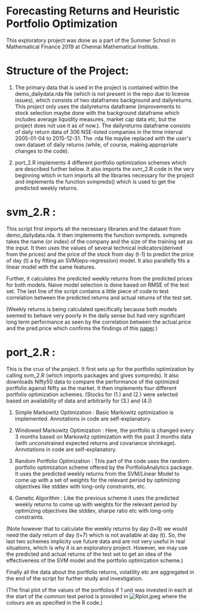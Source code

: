 # Forecasting Returns and Heuristic Portfolio Optimization

This exploratory project was done as a part of the Summer School in Mathematical Finance 2019 at Chennai Mathematical Institute. 

# Structure of the Project:

1. The primary data that is used in the project is contained within the demo_dailydata.rda file (which is not present in the repo due to license issues), which consists of two dataframes background and dailyreturns. This project only uses the dailyreturns dataframe (improvements to stock selection maybe done with the background dataframe which includes average liquidity measures, market cap data etc, but the project does not use it as of now.). The dailyreturns dataframe consists of daily return data of 306 NSE-listed companies in the time interval 2005-01-04 to 2015-12-31. The .rda file maybe replaced with the user's own dataset of daily returns (while, of course, making appropriate changes to the code).

2. port_2.R implements 4 different portfolio optimization schemes which are described further below. It also imports the svm_2.R code in the very beginning which in turn imports all the libraries necessary for the project and implements the function svmpreds() which is used to get the predicted weekly returns.

# svm_2.R :

This script first imports all the necessary libraries and the dataset from demo_dailydata.rda. It then implements the function svmpreds. svmpreds takes the name (or index) of the company and the size of the training set as the input. 
It then uses the values of several technical indicators(derived from the prices) and the price of the stock from day (t-1) to predict the price of day (t)  a by fitting an SVM(eps-regression) model. It also parallelly fits a linear model with the same features. 

Further, it calculates the predicted weekly returns from the predicted prices for both models. Naive model selection is done based on RMSE of the test set. The last line of the script contains a little piece of code to test correlation between the predicted returns and actual returns of the test set.

(Weekly returns is being calculated specifically because both models seemed to behave very poorly in the daily sense but had very significant long term performance as seen by the correlation between the actual.price and the pred.price which confirms the findings of this [paper](https://www.cs.princeton.edu/sites/default/files/uploads/saahil_madge.pdf).)

# port_2.R :

This is the crux of the project. It first sets up for the portfolio optimization by calling svm_2.R (which imports packages and gives svmpreds). It also downloads Nifty50 data to compare the performance of the optimized portfolio against Nifty as the market. It then implements four different portfolio optimization schemes. (Stocks for (1.) and (2.) were selected based on availability of data and arbitrarily for (3.) and (4.))

 1. Simple Markowitz Optimization : Basic Markowitz optimization is implemented. Annotations in code are self-explanatory.
 
 2. Windowed Markowitz Optimization : Here, the portfolio is changed every 3 months based on Markowitz optimization with the past 3 months data (with unconstrained expected returns and covariance shrinkage). Annotations in code are self-explanatory.
 
 3. Random Portfolio Optimization : This part of the code uses the random portfolio optimization scheme offered by the PortfolioAnalytics package. It uses the predicted weekly returns from the SVM/Linear Model to come up with a set of weights for the relevant period by optimizing objectives like stddev with long-only constraints, etc. 
 
 4. Genetic Algorithm : Like the previous scheme it uses the predicted weekly returns to come up with weights for the relevant period by optimizing objectives like stddev, sharpe ratio etc with long-only constraints. 
 
(Note however that to calculate the weekly returns by day (t+8) we would need the daily return of day (t+7) which is not available at day (t). So, the last two schemes implicity use future data and are not very useful in real situations, which is why it is an exploratory project. However, we may use the predicted and actual returns of the test set to get an idea of the effectiveness of the SVM model and the portfolio optimization scheme.)

Finally all the data about the portfolio returns, volatility etc are aggregated in the end of the script for further study and investigation.

(The final plot of the values of the portfolios if 1 unit was invested in each at the start of the common test period is provided in ![Rplot.jpeg](https://github.com/rabhinav42/svm-stockforecast-port-opt/blob/master/Rplot.jpeg) where the colours are as specified in the R code.) 
